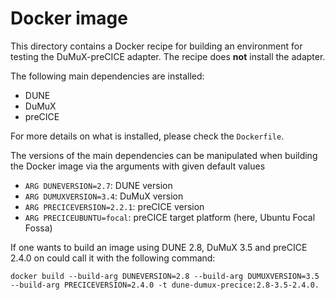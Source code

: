# Docker image

This directory contains a Docker recipe for building an environment for testing the DuMuX-preCICE adapter. The recipe does **not** install the adapter.

The following main dependencies are installed:

- DUNE
- DuMuX
- preCICE

For more details on what is installed, please check the `Dockerfile`.

The versions of the main dependencies can be manipulated when building the Docker image via the arguments with given default values

- `ARG DUNEVERSION=2.7`: DUNE version
- `ARG DUMUXVERSION=3.4`: DuMuX version
- `ARG PRECICEVERSION=2.2.1`: preCICE version
- `ARG PRECICEUBUNTU=focal`: preCICE target platform (here, Ubuntu Focal Fossa)

If one wants to build an image using DUNE 2.8, DuMuX 3.5 and preCICE 2.4.0 on could call it with the following command:

```text
docker build --build-arg DUNEVERSION=2.8 --build-arg DUMUXVERSION=3.5 --build-arg PRECICEVERSION=2.4.0 -t dune-dumux-precice:2.8-3.5-2.4.0.
```
